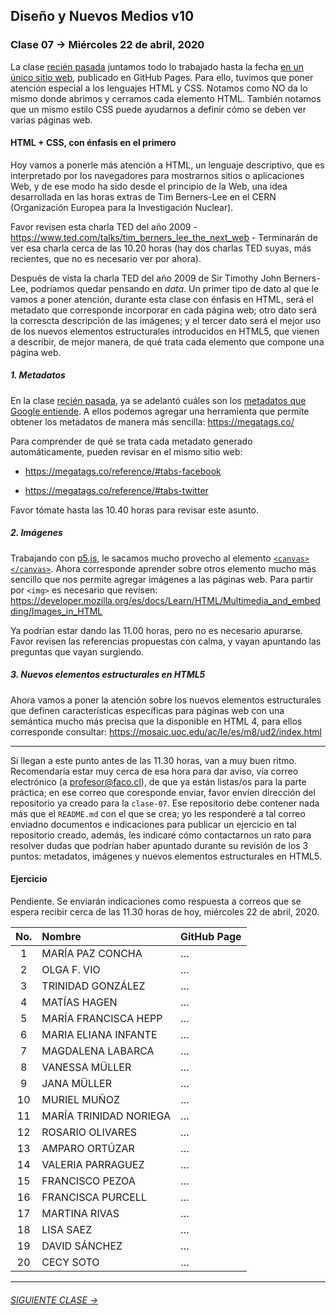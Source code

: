 ## Diseño y Nuevos Medios v10 

### Clase 07 → Miércoles 22 de abril, 2020

La clase [recién pasada](https://github.com/profesorfaco/dno037-2020/tree/gh-pages/clase-06) juntamos todo lo trabajado hasta la fecha [en un único sitio web](https://github.com/profesorfaco/dno037-2020/tree/gh-pages/clase-06#resultados), publicado en GitHub Pages. Para ello, tuvimos que poner atención especial a los lenguajes HTML y CSS. Notamos como NO da lo mismo donde abrimos y cerramos cada elemento HTML. También notamos que un mismo estilo CSS puede ayudarnos a definir cómo se deben ver varias páginas web. 

#### HTML + CSS, con énfasis en el primero

Hoy vamos a ponerle más atención a HTML, un lenguaje descriptivo, que es interpretado por los navegadores para mostrarnos sitios o aplicaciones Web, y de ese modo ha sido desde el principio de la Web, una idea desarrollada en las horas extras de Tim Berners-Lee en el CERN (Organización Europea para la Investigación Nuclear). 

Favor revisen esta charla TED del año 2009 - https://www.ted.com/talks/tim_berners_lee_the_next_web - Terminarán de ver esa charla cerca de las 10.20 horas (hay dos charlas TED suyas, más recientes, que no es necesario ver por ahora).

Después de vista la charla TED del año 2009 de Sir Timothy John Berners-Lee, podríamos quedar pensando en *data*. Un primer tipo de dato al que le vamos a poner atención, durante esta clase con énfasis en HTML, será el metadato que corresponde incorporar en cada página web; otro dato será la correscta descripción de las imágenes; y el tercer dato será el mejor uso de los nuevos elementos estructurales introducidos en HTML5, que vienen a describir, de mejor manera, de qué trata cada elemento que compone una página web. 

##### 1. Metadatos

En la clase [recién pasada](https://github.com/profesorfaco/dno037-2020/tree/gh-pages/clase-06), ya se adelantó cuáles son los [metadatos que Google entiende](https://support.google.com/webmasters/answer/79812?hl=es). A ellos podemos agregar una herramienta que permite obtener los metadatos de manera más sencilla: https://megatags.co/ 

Para comprender de qué se trata cada metadato generado automáticamente, pueden revisar en el mismo sitio web: 

- https://megatags.co/reference/#tabs-facebook

- https://megatags.co/reference/#tabs-twitter

Favor tómate hasta las 10.40 horas para revisar este asunto.

##### 2. Imágenes

Trabajando con [p5.js](https://p5js.org/es/), le sacamos mucho provecho al elemento [`<canvas></canvas>`](https://developer.mozilla.org/es/docs/Web/Guide/HTML/Canvas_tutorial). Ahora corresponde aprender sobre otros elemento mucho más sencillo que nos permite agregar imágenes a las páginas web. Para partir por `<img>` es necesario que revisen: https://developer.mozilla.org/es/docs/Learn/HTML/Multimedia_and_embedding/Images_in_HTML

Ya podrían estar dando las 11.00 horas, pero no es necesario apurarse. Favor revisen las referencias propuestas con calma, y vayan apuntando las preguntas que vayan surgiendo.

##### 3. Nuevos elementos estructurales en HTML5

Ahora vamos a poner la atención sobre los nuevos elementos estructurales que definen características específicas para páginas web con una semántica mucho más precisa que la disponible en HTML 4, para ellos corresponde consultar: 
https://mosaic.uoc.edu/ac/le/es/m8/ud2/index.html

- - - - - - - - - -

Si llegan a este punto antes de las 11.30 horas, van a muy buen ritmo. Recomendaría estar muy cerca de esa hora para dar aviso, vía correo electrónico (a profesor@faco.cl), de que ya están listas/os para la parte práctica; en ese correo que coresponde enviar, favor envíen dirección del repositorio ya creado para la `clase-07`. Ese repositorio debe contener nada más que el `README.md` con el que se crea; yo les responderé a tal correo enviadno documentos e indicaciones para publicar un ejercicio en tal repositorio creado, además, les indicaré cómo contactarnos un rato para resolver dudas que podrían haber apuntado durante su revisión de los 3 puntos: metadatos, imágenes y nuevos elementos estructurales en HTML5.

#### Ejercicio

Pendiente. Se enviarán indicaciones como respuesta a correos que se espera recibir cerca de las 11.30 horas de hoy, miércoles 22 de abril, 2020.

| No.   | Nombre               | GitHub Page        |
|:-----:|:---------------------|:-------------------|
| 1	    | MARÍA PAZ CONCHA       | … |
| 2    	| OLGA F. VIO            | … |
| 3	    | TRINIDAD GONZÁLEZ      | … |
| 4	    | MATÍAS HAGEN           | … |
| 5	    | MARÍA FRANCISCA HEPP   | … |
| 6	    | MARIA ELIANA INFANTE   | … |
| 7	    | MAGDALENA LABARCA      | … |
| 8	    | VANESSA MÜLLER         | …|
| 9	    | JANA MÜLLER            | … |
| 10	  | MURIEL MUÑOZ           | … |
| 11	  | MARÍA TRINIDAD NORIEGA | … |
| 12	  | ROSARIO OLIVARES       | … |
| 13	  | AMPARO ORTÚZAR         | … |
| 14	  | VALERIA PARRAGUEZ      | … |
| 15	  | FRANCISCO PEZOA        | … |
| 16	  | FRANCISCA PURCELL      | … |
| 17	  | MARTINA RIVAS          | … |
| 18	  | LISA SAEZ              | … |
| 19	  | DAVID SÁNCHEZ          | … |
| 20	  | CECY SOTO              | … |

- - - - - - - 

###### [SIGUIENTE CLASE →](https://github.com/profesorfaco/dno037-2020/tree/gh-pages/clase-08)
